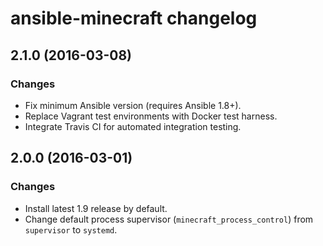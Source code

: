 # ansible-minecraft changelog

## 2.1.0 (2016-03-08)

### Changes

* Fix minimum Ansible version (requires Ansible 1.8+).
* Replace Vagrant test environments with Docker test harness.
* Integrate Travis CI for automated integration testing.

## 2.0.0 (2016-03-01)

### Changes

* Install latest 1.9 release by default.
* Change default process supervisor (`minecraft_process_control`) from `supervisor` to `systemd`.
